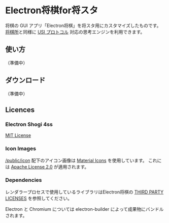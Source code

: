 # Electron将棋for将スタ

将棋の GUI アプリ「Electron将棋」を将スタ用にカスタマイズしたものです。  
[将棋所](http://shogidokoro.starfree.jp/)と同様に [USI プロトコル](http://shogidokoro.starfree.jp/usi.html) 対応の思考エンジンを利用できます。  

## 使い方

（準備中）

## ダウンロード

（準備中）

## Licences

### Electron Shogi 4ss

[MIT License](LICENSE)

### Icon Images

[/public/icon](https://github.com/sunfish-shogi/electron-shogi/tree/main/public/icon) 配下のアイコン画像は [Material Icons](https://google.github.io/material-design-icons/) を使用しています。
これには [Apache License 2.0](https://www.apache.org/licenses/LICENSE-2.0.txt) が適用されます。

### Dependencies

レンダラープロセスで使用しているライブラリはElectron将棋の [THIRD PARTY LICENSES](https://sunfish-shogi.github.io/electron-shogi/third-party-licenses.html) を参照してください。

Electron と Chromium については electron-builder によって成果物にバンドルされます。
